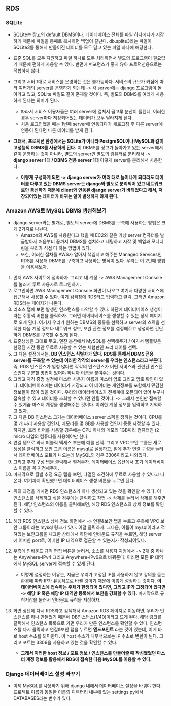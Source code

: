 ## RDS


### SQLite
- SQLite는 장고의 default DBMS이다. 데이터베이스 전체를 파일 하나에다가 저장하기 때문에 파일을 통째로 복사하면 백업이 끝난다. db.splite3라는 파일이 SQLite3를 통해서 만들어진 데이터를 모두 담고 있는 파일 하나에 해당한다. 
- 표준 SQL를 모두 지원하고 파일 하나로 모두 처리하면서 별도의 프로그램이 필요없기 때문에 편하게 사용할 수 있다. 반면에 퍼포먼스가 좋지 않아 프로덕션용으로는 적합하지 않다.

- 그리고 서버 1대로 서비스를 운영하는 것은 불가능하다. 서비스의 규모가 커짐에 따라 여러개의 server를 운영하게 되는데 -> 각 server에는 django 프로그램이 돌아가고 있고, SQLite 파일도 같이 존재할 것이다. 즉, 별도의 DBMS를 여러개 사용하게 된다는 의미가 된다.
  - 따라서 서비스 이용자들은 여러 server에 걸쳐서 골고루 분산이 될텐데, 이러한 경우 server마다 저장되어있는 데이터가 모두 달라지게 된다.
  - 처음 로그인했을 때는 1번째 server에 연동되다가 새로고침 후 다른 server에 연동이 된다면 다른 데이터를 받게 된다. 

- **그래서, 프로덕션 환경에서는 SQLite가 아니라 PostgreSQL이나 MySQL과 같이 고성능의 DBMS를 사용하게 된다.** 이 DBMS를 장고가 돌아가고 있는 server에서 같이 운영하는 것이 아니라, 별도의 server인 별도의 컴퓨터로 분리해서 -> **django server 1대 / DBMS 전용 server 1대** 이렇게 server를 분리해서 사용한다.
  - **이렇게 구성하게 되면 -> django server가 여러 대로 늘어나게 되더라도 데이터를 다루고 있는 DBMS server는 django와 별도로 분리되어 있고 네트워크로만 통신하기 때문에 client와 연동된 django server가 바뀌었다고 해서, 저장되어있는 데이터가 바뀌는 일이 발생하지 않게 된다.**


### Amazon AWS로 MySQL DBMS 생성해보기
- django server와는 별개로, 별도의 server에 DBMS를 구축해 사용하는 방법은 크게 2가지로 나뉜다. 
  - Amazon의 AWS를 사용한다고 했을 때 EC2와 같은 가상 server 컴퓨터를 발급받아서 처음부터 끝까지 DBMS를 설치하고 세팅하고 시작 및 백업과 모니터링을 우리가 직접 다 하는 방법이 있다.
  - 또한, 이러한 절차를 AWS가 알아서 책임지고 해주는 Managed Services인 RDS를 사용해 DBMS를 구축하고 사용하는 방식이 있다. 우리는 이 2번째 방법을 이용해보자.

1) 먼저 AWS 사이트에 접속하자. 그리고 내 계정 -> AWS Management Console를 눌러서 루트 사용자로 로그인하기.
2) 로그인하면 AWS Management Console 화면이 나오고 여기서 다양한 서비스에 접근해서 사용할 수 있다. 여기 검색창에 RDS라고 입력하고 클릭. 그러면 Amazon RDS라는 페이지가 나온다.
3) 리소스 탭에 보면 발생한 인스턴스를 파악할 수 있다. 하단에 데이터베이스 생성이라는 주황색 버튼을 클릭하자. 그러면 데이터베이스를 생성할 수 있는 상세 페이지로 오게 된다. 여기서 우리가 원하는 DBMS의 종류를 선택하고 server의 스펙을 선택한 다음 계정 정보나 네트워크 정보, 보완 관련 정보를 설정해주고 생성하면 간단하게 DBMS를 구축할 수 있게 된다.
4) 표준생성은 그대로 두고, 엔진 옵션에서 MySQL를 선택해주기 / 여기서 템플릿은 한정된 시간 동안 무료로 사용할 수 있는 체험판인 프리 티어를 선택.
5) 그 다음 설정에서는, **DB 인스턴스 식별자가 있다. RDS를 통해서 DBMS 전용 server를 구축할 수 있는데 이러한 각각의 server를 우리는 인스턴스라고 부른다.** 즉, RDS 인스턴스가 엄청 많다면 각각의 인스턴스가 어떤 서비스와 관련된 인스턴스인지 구분할 방법이 있어야 하니까 이름을 붙여주는 것이다. 
6) 그리고 자격 증명 설정에 마스터 사용자 이름과 마스터 암호 그리고 암호 확인이 있다. 데이터베이스에는 데이터가 저장되고 이 데이터는 개인정보를 포함해서 민감한 정보들이 많이 있을 것이다. 우리의 데이터베이스가 전세계에 오픈되어 있어 누구나 접속할 수 있고 데이터를 조회할 수 있다면 안될 것이다. -> 그래서 본인만 접속할 수 있게끔 마스터 계정을 생성해주는 것이다. 이러한 계정 정보를 입력하고 기억하고 있자.
7) 그 다음 DB 인스턴스 크기는 데이터베이스 server 스펙을 정하는 것이다. CPU를 몇 개 짜리 사용할 것인지, 메모리를 몇 GB를 사용할 것인지 등등 지정할 수 있다. 하지만, 프리 티어를 사용할 경우에는 CPU 하나와 메모리 1GB짜리 컴퓨터인 t2 micro 타입의 컴퓨터를 사용해야만 한다.
8) 연결 탭으로 와서 퍼블릭 액세스 부분에 예를 선택. 그리고 VPC 보안 그룹은 새로 생성을 클릭하고 보안 그룹 이름은 mysql로 설정하고, 밑에 추가 연결 구성을 눌러서 데이터베이스 포트가 나오는데 MySQL의 경우 3306이라고 나와있다.
9) 그리고 추가 구성 탭을 클릭해서 펼쳐주자. 데이터베이스 옵션에서 초기 데이터베이스 이름을 꼭 지정해주자.
10) 마지막으로 월별 추정 요금 탭을 보면, 나열된 조건하에 무료로 사용할 수 있다고 나온다. 여기까지 확인했으면 데이터베이스 생성 버튼을 누르면 된다.

- 위의 과정을 거치면 RDS 인스턴스가 하나 생성되고 있는 것을 확인할 수 있다. 이 인스턴스를 삭제하고 싶을 경우에는 클릭하고 작업 -> 삭제를 눌러서 삭제를 해주면 된다. 해당 인스턴스의 이름을 클릭해보면, 해당 RDS 인스턴스의 상세 정보를 확인할 수 있다.

11) 해당 RDS 인스턴스 상세 정보 화면에서 -> 연결&보안 탭을 누르고 우측에 VPC 보안 그룹이라는 mysql 링크가 있다. 이걸 클릭하자. 그다음, 이름이 mysql이라고 적혀있는 보안그룹을 체크한 상태에서 하단에 인바운드 규칙을 누르면, 해당 server에 어떠한 port로, 어떠한 IP 대역으로 접근할 수 있는지가 작성되어있다.
12) 우측에 인바운드 규칙 편집 버튼을 눌러서, 소스를 사용자 지정에서 -> 2개 중 하나는 Anywhere-IPv4 그리고 Anywhere-IPv6으로 바꿔준다. 이러면 모든 IP 대역에서 MySQL server에 접속할 수 있게 된다.
    - 이렇게 설정하는 이유는, 지금은 우리가 고정된 IP를 사용하지 않고 강의를 듣는 환경에 따라 IP가 유동적으로 바뀔 것이기 때문에 이렇게 설정하는 것이다. **이 데이터베이스에 접속하는 주체가 한정되어 있다면, 그리고 IP가 고정되어 있다면 -> 해당 IP 혹은 해당 IP 대역만 등록해서 보안을 강화할 수 있다.** 마지막으로 규칙저장을 눌러서 인바운드 규칙을 저장하자.

13) 화면 상단에 다시 RDS라고 검색해서 Amazon RDS 페이지로 이동하면, 우리가 인스턴스를 하나 만들었기 때문에 DB인스턴스(1/40)이라고 뜨게 된다. 해당 링크를 클릭해서 인스턴스 목록으로 가면 우리가 만든 인스턴스를 확인할 수 있다. 인스턴스를 다시 클릭하고 연결&보안 탭을 누르면 **엔드포인트** 라는 것이 있는데, 이게 바로 host 주소를 의미한다. 이 host 주소가 내부적으로는 IP 주소로 변환이 된다. 그리고 포트는 3306을 사용하고 있는 것을 확인할 수 있다.
    - **그래서 이러한 host 정보 / 포트 정보 / 인스턴스를 만들어줄 때 작성했었던 마스터 계정 정보를 활용해서 RDS에 접속한 다음 MySQL를 이용할 수 있다.**


### Django 데이터베이스 설정 바꾸기
- 이제 MySQL를 사용하기 위해 django 내에서 데이터베이스 설정을 바꿔야 한다. 프로젝트 이름과 동일한 이름의 디렉터리 내부에 있는 settings.py에서 DATABASES라는 변수가 있다.
